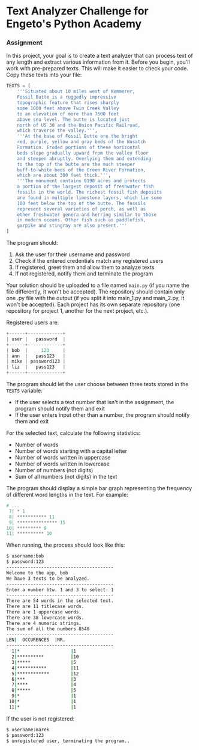 # Text Analyzer Challenge for Engeto's Python Academy

### Assignment

In this project, your goal is to create a text analyzer that can process text of any length and extract various information from it.
Before you begin, you'll work with pre-prepared texts. This will make it easier to check your code. Copy these texts into your file:

```python
TEXTS = [
    '''Situated about 10 miles west of Kemmerer,
    Fossil Butte is a ruggedly impressive
    topographic feature that rises sharply
    some 1000 feet above Twin Creek Valley
    to an elevation of more than 7500 feet
    above sea level. The butte is located just
    north of US 30 and the Union Pacific Railroad,
    which traverse the valley.''',
    '''At the base of Fossil Butte are the bright
    red, purple, yellow and gray beds of the Wasatch
    Formation. Eroded portions of these horizontal
    beds slope gradually upward from the valley floor
    and steepen abruptly. Overlying them and extending
    to the top of the butte are the much steeper
    buff-to-white beds of the Green River Formation,
    which are about 300 feet thick.''',
    '''The monument contains 8198 acres and protects
    a portion of the largest deposit of freshwater fish
    fossils in the world. The richest fossil fish deposits
    are found in multiple limestone layers, which lie some
    100 feet below the top of the butte. The fossils
    represent several varieties of perch, as well as
    other freshwater genera and herring similar to those
    in modern oceans. Other fish such as paddlefish,
    garpike and stingray are also present.'''
]
```

The program should:
1. Ask the user for their username and password
2. Check if the entered credentials match any registered users
3. If registered, greet them and allow them to analyze texts
4. If not registered, notify them and terminate the program

Your solution should be uploaded to a file named `main.py` (if you name the file differently, it won't be accepted). The repository should contain only one .py file with the output (if you split it into main_1.py and main_2.py, it won't be accepted). Each project has its own separate repository (one repository for project 1, another for the next project, etc.).

Registered users are:

```python
+------+-------------+
| user |   password  |
+------+-------------+
| bob  |     123     |
| ann  |   pass123   |
| mike | password123 |
| liz  |   pass123   |
+------+-------------+
```

The program should let the user choose between three texts stored in the `TEXTS` variable:
- If the user selects a text number that isn't in the assignment, the program should notify them and exit
- If the user enters input other than a number, the program should notify them and exit

For the selected text, calculate the following statistics:
- Number of words
- Number of words starting with a capital letter
- Number of words written in uppercase
- Number of words written in lowercase
- Number of numbers (not digits)
- Sum of all numbers (not digits) in the text

The program should display a simple bar graph representing the frequency of different word lengths in the text. For example:

```python
# ...
 7| * 1
 8| *********** 11
 9| *************** 15
10| ********* 9
11| ********** 10
```

When running, the process should look like this:

```bash
$ username:bob
$ password:123
----------------------------------------
Welcome to the app, bob
We have 3 texts to be analyzed.
----------------------------------------
Enter a number btw. 1 and 3 to select: 1
----------------------------------------
There are 54 words in the selected text.
There are 11 titlecase words.
There are 1 uppercase words.
There are 38 lowercase words.
There are 4 numeric strings.
The sum of all the numbers 8540
----------------------------------------
LEN|  OCCURENCES  |NR.
----------------------------------------
  1|*                   |1
  2|**********          |10
  3|*****               |5
  4|***********         |11
  5|************        |12
  6|***                 |3
  7|****                |4
  8|*****               |5
  9|*                   |1
 10|*                   |1
 11|*                   |1
```

If the user is not registered:
```bash
$ username:marek
$ password:123
$ unregistered user, terminating the program..
```

